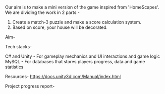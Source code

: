 Our aim is to make a mini version of the game inspired from 'HomeScapes'.
We are dividing the work in 2 parts -
1. Create a match-3 puzzle and make a score calculation system.
2. Based on score, your house will be decorated. 

Aim-


Tech stacks-
 
C# and Unity - For gameplay mechanics and UI interactions and
game logic
MySQL - For databases that stores players progress, data and game
statistics


Resources- https://docs.unity3d.com/Manual/index.html 


Project progress report-

